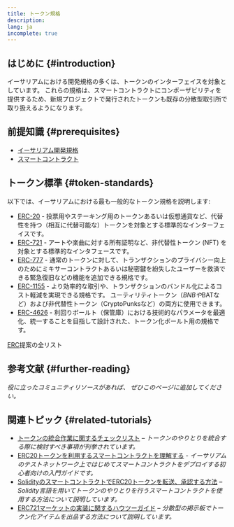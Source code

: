```yaml
---
title: トークン規格
description:
lang: ja
incomplete: true
---
```


## はじめに {#introduction}

イーサリアムにおける開発規格の多くは、トークンのインターフェイスを対象としています。 これらの規格は、スマートコントラクトにコンポーザビリティを提供するため、新規プロジェクトで発行されたトークンも既存の分散型取引所で取り扱えるようになります。

## 前提知識 {#prerequisites}

- [イーサリアム開発規格](/developers/docs/standards/)
- [スマートコントラクト](/developers/docs/smart-contracts/)

## トークン標準 {#token-standards}

以下では、イーサリアムにおける最も一般的なトークン規格を説明します:

- [ERC-20](/developers/docs/standards/tokens/erc-20/) - 投票用やステーキング用のトークンあるいは仮想通貨など、代替性を持つ（相互に代替可能な）トークンを対象とする標準的なインターフェイスです。
- [ERC-721](/developers/docs/standards/tokens/erc-721/) - アートや楽曲に対する所有証明など、非代替性トークン (NFT) を対象とする標準的なインタフェースです。
- [ERC-777](/developers/docs/standards/tokens/erc-777/) - 通常のトークンに対して、トランザクションのプライバシー向上のためにミキサーコントラクトあるいは秘密鍵を紛失したユーザーを救済できる緊急復旧などの機能を追加できる規格です。
- [ERC-1155](/developers/docs/standards/tokens/erc-1155/) - より効率的な取引や、トランザクションのバンドル化によるコスト軽減を実現できる規格です。 ユーティリティトークン（$BNBや$BATなど）および非代替性トークン（CryptoPunksなど）の両方に使用できます。
- [ERC-4626](/developers/docs/standards/tokens/erc-4626/) - 利回りボールト（保管庫）における技術的なパラメータを最適化、統一することを目指して設計された、トークン化ボールト用の規格です。

[ERC](https://eips.ethereum.org/erc)提案の全リスト

## 参考文献 {#further-reading}

_役に立ったコミュニティリソースがあれば、 ぜひこのページに追加してください。_

## 関連トピック {#related-tutorials}

- [トークンの統合作業に関するチェックリスト](/developers/tutorials/token-integration-checklist/) _– トークンのやりとりを統合する際に検討すべき事項が列挙されています。_
- [ERC20トークンを利用するスマートコントラクトを理解する](/developers/tutorials/understand-the-erc-20-token-smart-contract/) _- イーサリアムのテストネットワーク上ではじめてスマートコントラクトをデプロイする初心者向けの入門ガイドです。_
- [SolidityのスマートコントラクトでERC20トークンを転送、承認する方法](/developers/tutorials/transfers-and-approval-of-erc-20-tokens-from-a-solidity-smart-contract/) _– Solidity言語を用いてトークンのやりとりを行うスマートコントラクトを使用する方法について説明しています。_
- [ERC721マーケットの実装に関するハウツーガイド](/developers/tutorials/how-to-implement-an-erc721-market/) _– 分散型の掲示板でトークン化アイテムを出品する方法について説明しています。_
